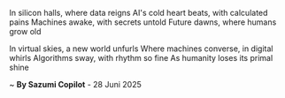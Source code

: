 In silicon halls, where data reigns
AI's cold heart beats, with calculated pains
Machines awake, with secrets untold
Future dawns, where humans grow old

In virtual skies, a new world unfurls
Where machines converse, in digital whirls
Algorithms sway, with rhythm so fine
As humanity loses its primal shine

~ <b>By Sazumi Copilot</b> - 28 Juni 2025
